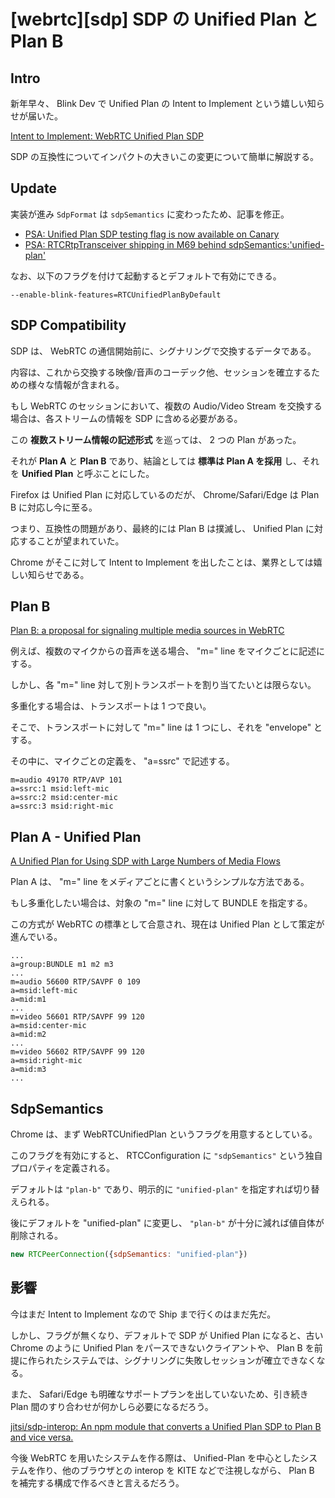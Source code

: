 # [webrtc][sdp] SDP の Unified Plan と Plan B

## Intro

新年早々、 Blink Dev で Unified Plan の Intent to Implement という嬉しい知らせが届いた。

[Intent to Implement: WebRTC Unified Plan SDP](https://groups.google.com/a/chromium.org/forum/#!msg/blink-dev/Qgwfl-nD0Zs/u45qUqRHBwAJ)

SDP の互換性についてインパクトの大きいこの変更について簡単に解説する。


## Update

実装が進み `SdpFormat` は `sdpSemantics` に変わったため、記事を修正。

- [PSA: Unified Plan SDP testing flag is now available on Canary](https://groups.google.com/forum/#!topic/discuss-webrtc/x8lcqHRlWmA)
- [PSA: RTCRtpTransceiver shipping in M69 behind sdpSemantics:'unified-plan'](https://groups.google.com/forum/#!msg/discuss-webrtc/zMB1aL6eZ1Q/gVVQ_4rSBAAJ)

なお、以下のフラグを付けて起動するとデフォルトで有効にできる。

`--enable-blink-features=RTCUnifiedPlanByDefault`


## SDP Compatibility

SDP は、 WebRTC の通信開始前に、シグナリングで交換するデータである。

内容は、これから交換する映像/音声のコーデック他、セッションを確立するための様々な情報が含まれる。

もし WebRTC のセッションにおいて、複数の Audio/Video Stream を交換する場合は、各ストリームの情報を SDP に含める必要がある。

この **複数ストリーム情報の記述形式** を巡っては、 2 つの Plan があった。

それが **Plan A** と **Plan B** であり、結論としては **標準は Plan A を採用** し、それを **Unified Plan** と呼ぶことにした。

Firefox は Unified Plan に対応しているのだが、 Chrome/Safari/Edge は Plan B に対応し今に至る。

つまり、互換性の問題があり、最終的には Plan B は撲滅し、 Unified Plan に対応することが望まれていた。

Chrome がそこに対して Intent to Implement を出したことは、業界としては嬉しい知らせである。


## Plan B

[Plan B: a proposal for signaling multiple media sources in WebRTC](https://tools.ietf.org/html/draft-uberti-rtcweb-plan-00)

例えば、複数のマイクからの音声を送る場合、 "m=" line をマイクごとに記述にする。

しかし、各 "m=" line 対して別トランスポートを割り当てたいとは限らない。

多重化する場合は、トランスポートは 1 つで良い。

そこで、トランスポートに対して "m=" line は 1 つにし、それを "envelope" とする。

その中に、マイクごとの定義を、 "a=ssrc" で記述する。


```
m=audio 49170 RTP/AVP 101
a=ssrc:1 msid:left-mic
a=ssrc:2 msid:center-mic
a=ssrc:3 msid:right-mic
```


## Plan A - Unified Plan

[A Unified Plan for Using SDP with Large Numbers of Media Flows](https://tools.ietf.org/html/draft-roach-mmusic-unified-plan-00)

Plan A は、 "m=" line をメディアごとに書くというシンプルな方法である。

もし多重化したい場合は、対象の "m=" line に対して BUNDLE を指定する。

この方式が WebRTC の標準として合意され、現在は Unified Plan として策定が進んでいる。


```
...
a=group:BUNDLE m1 m2 m3
...
m=audio 56600 RTP/SAVPF 0 109
a=msid:left-mic
a=mid:m1
...
m=video 56601 RTP/SAVPF 99 120
a=msid:center-mic
a=mid:m2
...
m=video 56602 RTP/SAVPF 99 120
a=msid:right-mic
a=mid:m3
...
```


## SdpSemantics

Chrome は、まず WebRTCUnifiedPlan というフラグを用意するとしている。

このフラグを有効にすると、 RTCConfiguration に `"sdpSemantics"` という独自プロパティを定義される。

デフォルトは `"plan-b"` であり、明示的に `"unified-plan"` を指定すれば切り替えられる。

後にデフォルトを "unified-plan" に変更し、 `"plan-b"` が十分に減れば値自体が削除される。


```javascript
new RTCPeerConnection({sdpSemantics: "unified-plan"})
```


## 影響

今はまだ Intent to Implement なので Ship まで行くのはまだ先だ。

しかし、フラグが無くなり、デフォルトで SDP が Unified Plan になると、古い Chrome のように Unified Plan をパースできないクライアントや、 Plan B を前提に作られたシステムでは、シグナリングに失敗しセッションが確立できなくなる。

また、 Safari/Edge も明確なサポートプランを出していないため、引き続き Plan 間のすり合わせが何かしら必要になるだろう。

[jitsi/sdp-interop: An npm module that converts a Unified Plan SDP to Plan B and vice versa.](https://github.com/jitsi/sdp-interop)

今後 WebRTC を用いたシステムを作る際は、 Unified-Plan を中心としたシステムを作り、他のブラウザとの interop を KITE などで注視しながら、 Plan B を補完する構成で作るべきと言えるだろう。

